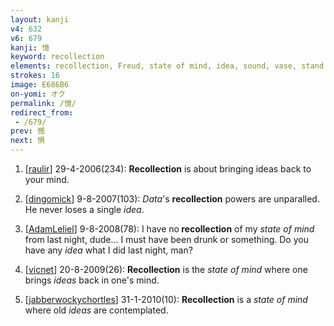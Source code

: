 ```yaml
---
layout: kanji
v4: 632
v6: 679
kanji: 憶
keyword: recollection
elements: recollection, Freud, state of mind, idea, sound, vase, stand up, sun, day, heart
strokes: 16
image: E686B6
on-yomi: オク
permalink: /憶/
redirect_from:
 - /679/
prev: 憾
next: 惧
---
```


1) [<a href="http://kanji.koohii.com/profile/raulir">raulir</a>] 29-4-2006(234): <strong>Recollection</strong> is about bringing ideas back to your mind.

2) [<a href="http://kanji.koohii.com/profile/dingomick">dingomick</a>] 9-8-2007(103): <em>Data</em>&#039;s <strong>recollection</strong> powers are unparalled. He never loses a single <em>idea</em>.

3) [<a href="http://kanji.koohii.com/profile/AdamLeliel">AdamLeliel</a>] 9-8-2008(78): I have no<strong> recollection</strong> of my <em>state of mind</em> from last night, dude... I must have been drunk or something. Do you have any <em>idea</em> what I did last night, man?

4) [<a href="http://kanji.koohii.com/profile/vicnet">vicnet</a>] 20-8-2009(26): <strong>Recollection</strong> is the <em>state of mind</em> where one brings <em>ideas</em> back in one&#039;s mind.

5) [<a href="http://kanji.koohii.com/profile/jabberwockychortles">jabberwockychortles</a>] 31-1-2010(10): <strong>Recollection</strong> is a <em>state of mind</em> where old <em>ideas</em> are contemplated.

